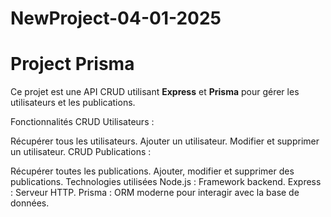 # NewProject-04-01-2025
# Project Prisma

Ce projet est une API CRUD utilisant **Express** et **Prisma** pour gérer les utilisateurs et les publications.

Fonctionnalités
CRUD Utilisateurs :

Récupérer tous les utilisateurs.
Ajouter un utilisateur.
Modifier et supprimer un utilisateur.
CRUD Publications :

Récupérer toutes les publications.
Ajouter, modifier et supprimer des publications.
Technologies utilisées
Node.js : Framework backend.
Express : Serveur HTTP.
Prisma : ORM moderne pour interagir avec la base de données.
